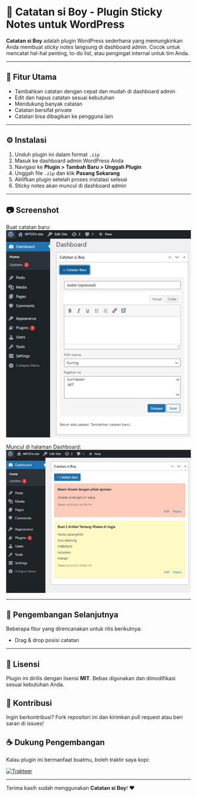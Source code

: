 # 📝 Catatan si Boy - Plugin Sticky Notes untuk WordPress

**Catatan si Boy** adalah plugin WordPress sederhana yang memungkinkan Anda membuat *sticky notes* langsung di dashboard admin. Cocok untuk mencatat hal-hal penting, to-do list, atau pengingat internal untuk tim Anda.

---

## 📌 **Fitur Utama**

- Tambahkan catatan dengan cepat dan mudah di dashboard admin
- Edit dan hapus catatan sesuai kebutuhan
- Mendukung banyak catatan
- Catatan bersifat private
- Catatan bisa dibagikan ke pengguna lain

---

## ⚙️ **Instalasi**

1. Unduh plugin ini dalam format `.zip`
2. Masuk ke dashboard admin WordPress Anda
3. Navigasi ke **Plugin > Tambah Baru > Unggah Plugin**
4. Unggah file `.zip` dan klik **Pasang Sekarang**
5. Aktifkan plugin setelah proses instalasi selesai
6. Sticky notes akan muncul di dashboard admin

---

## 📷 **Screenshot**
Buat catatan baru:
![Buat Catatan Baru](https://raw.githubusercontent.com/kelaskakap/Catatan-si-Boy-Wordpress/master/ss/sboy1.JPG)

Muncul di halaman Dashboard:
![Catatan si Boy](https://raw.githubusercontent.com/kelaskakap/Catatan-si-Boy-Wordpress/master/ss/sboy2.JPG)

---

## 🚧 **Pengembangan Selanjutnya**

Beberapa fitur yang direncanakan untuk rilis berikutnya:

- Drag & drop posisi catatan

---

## 📜 **Lisensi**
Plugin ini dirilis dengan lisensi **MIT**. Bebas digunakan dan dimodifikasi sesuai kebutuhan Anda.

## 🤝 **Kontribusi**
Ingin berkontribusi? Fork repositori ini dan kirimkan pull request atau beri saran di issues!

## ☕ **Dukung Pengembangan**
Kalau plugin ini bermanfaat buatmu, boleh traktir saya kopi:

[![Trakteer](https://img.shields.io/badge/🍹%20Trakteer%20Saya-red?style=for-the-badge)](https://teer.id/kiosmerdeka)

---

Terima kasih sudah menggunakan **Catatan si Boy**! ❤️
